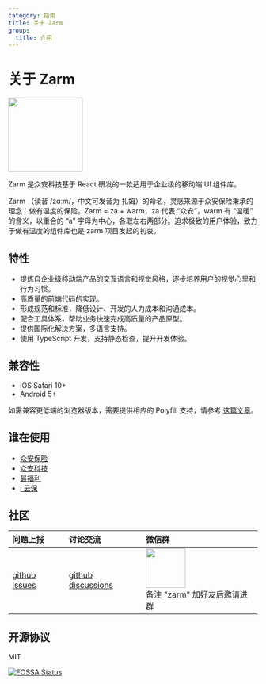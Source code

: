 ```yaml
---
category: 指南
title: 关于 Zarm
group:
  title: 介绍
---
```


# 关于 Zarm

<img width="150" src="https://zarm.design/images/logo.1a6cfc30.svg">

Zarm 是众安科技基于 React 研发的一款适用于企业级的移动端 UI 组件库。

Zarm （读音 /zɑːm/，中文可发音为 扎姆）的命名，灵感来源于众安保险秉承的理念：做有温度的保险。Zarm = za + warm，za 代表 “众安”，warm 有 “温暖” 的含义，以重合的 “a” 字母为中心，各取左右两部分。追求极致的用户体验，致力于做有温度的组件库也是 zarm 项目发起的初衷。

## 特性

- 提炼自企业级移动端产品的交互语言和视觉风格，逐步培养用户的视觉心里和行为习惯。
- 高质量的前端代码的实现。
- 形成规范和标准，降低设计、开发的人力成本和沟通成本。
- 配合工具体系，帮助业务快速完成高质量的产品原型。
- 提供国际化解决方案，多语言支持。
- 使用 TypeScript 开发，支持静态检查，提升开发体验。

## 兼容性

- iOS Safari 10+
- Android 5+

如需兼容更低端的浏览器版本，需要提供相应的 Polyfill 支持，请参考 [这篇文章](#/docs/polyfill)。

## 谁在使用

- <a href="https://www.zhongan.com" target="_blank">众安保险</a>
- <a href="https://www.zhongan.io" target="_blank">众安科技</a>
- <a href="https://zuifuli.com" target="_blank">最福利</a>
- <a href="https://www.iyunbao.com" target="_blank">i 云保</a>

## 社区

| 问题上报                                                                               | 讨论交流                                                                                         | 微信群                                                                                                     |
| :------------------------------------------------------------------------------------- | :----------------------------------------------------------------------------------------------- | :--------------------------------------------------------------------------------------------------------- |
| <a href="https://github.com/ZhongAnTech/zarm/issues" target="_blank">github issues</a> | <a href="https://github.com/ZhongAnTech/zarm/discussions" target="_blank">github discussions</a> | <img src="https://cdn-health.zhongan.com/zarm/qrcode.jpg" width="80" /> <br />备注 "zarm" 加好友后邀请进群 |

## 开源协议

MIT

[![FOSSA Status](https://app.fossa.io/api/projects/git%2Bgithub.com%2FZhongAnTech%2Fzarm.svg?type=large)](https://app.fossa.io/projects/git%2Bgithub.com%2FZhongAnTech%2Fzarm?ref=badge_large)
